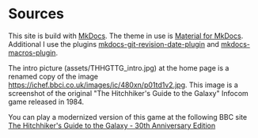 # Sources
This site is build with [MkDocs](https://www.mkdocs.org/). The theme in use is
[Material for MkDocs](https://squidfunk.github.io/mkdocs-material/).
Additional I use the plugins
[mkdocs-git-revision-date-plugin](https://github.com/zhaoterryy/mkdocs-git-revision-date-plugin/) and 
[mkdocs-macros-plugin](https://pypi.org/project/mkdocs-macros-plugin/).

The intro picture (assets/THHGTTG_intro.jpg) at the home page is a renamed copy 
of the image <https://ichef.bbci.co.uk/images/ic/480xn/p01td1v2.jpg>. This image 
is a screenshot of the original "The Hitchhiker's Guide to the Galaxy" Infocom
game released in 1984.

You can play a modernized version of this game at the following BBC site
[The Hitchhiker's Guide to the Galaxy - 30th Anniversary Edition](https://www.bbc.co.uk/programmes/articles/1g84m0sXpnNCv84GpN2PLZG/the-game-30th-anniversary-edition)

